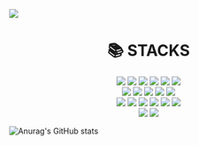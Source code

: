<img src="https://capsule-render.vercel.app/api?type=transparent&fontColor=ADBAC7&height=300&section=header&text=SanghyunPark&fontSize=60" />

<div align=center><h1>📚 STACKS</h1></div>
<div align="center">
	<img src="https://img.shields.io/badge/Java-007396?style=flat&logo=Java&logoColor=white" />
	<img src="https://img.shields.io/badge/spring-6DB33F?style=flat&logo=spring&logoColor=white">
	<img src="https://img.shields.io/badge/springboot-6DB33F?style=flat&logo=springboot&logoColor=white">
	<img src="https://img.shields.io/badge/oracle-F80000?style=flat&logo=oracle&logoColor=white">
	<img src="https://img.shields.io/badge/mysql-4479A1?style=flat&logo=mysql&logoColor=white">
	<img src="https://img.shields.io/badge/MariaDB-003545?style=flat&logo=MariaDB&logoColor=white">
	<br/>
	<img src="https://img.shields.io/badge/HTML5-E34F26?style=flat&logo=HTML5&logoColor=white" />
	<img src="https://img.shields.io/badge/CSS3-1572B6?style=flat&logo=CSS3&logoColor=white" />
	<img src="https://img.shields.io/badge/vue.js-4FC08D?style=flat&logo=vue.js&logoColor=white">
	<img src="https://img.shields.io/badge/javascript-F7DF1E?style=flat&logo=javascript&logoColor=black">
	<img src="https://img.shields.io/badge/jquery-0769AD?style=flat&logo=jquery&logoColor=white">
	<br/>
	<img src="https://img.shields.io/badge/github-181717?style=flat&logo=github&logoColor=white">
	<img src="https://img.shields.io/badge/Git-F05032?style=flat&logo=Git&logoColor=white">
	<img src="https://img.shields.io/badge/Confluence-172B4D?style=flat&logo=Confluence&logoColor=white">
	<img src="https://img.shields.io/badge/Jira-0052CC?style=flat&logo=Jira&logoColor=white">
	<img src="https://img.shields.io/badge/Redmine-B32024?style=flat&logo=Redmine&logoColor=white">
	<img src="https://img.shields.io/badge/Bitbucket-0052CC?style=flat&logo=Bitbucket&logoColor=white">
	<br/>
	<img src="https://img.shields.io/badge/Jenkins-D24939?style=flat&logo=Jenkins&logoColor=black">
	<img src="https://img.shields.io/badge/linux-FCC624?style=flat&logo=linux&logoColor=black">
	<br/>
</div>



![Anurag's GitHub stats](https://github-readme-stats.vercel.app/api?username=cmk051&show_icons=true&theme=transparent)
<!--
**cmk051/cmk051** is a ✨ _special_ ✨ repository because its `README.md` (this file) appears on your GitHub profile.

Here are some ideas to get you started:

- 🔭 I’m currently working on ...
- 🌱 I’m currently learning ...
- 👯 I’m looking to collaborate on ...
- 🤔 I’m looking for help with ...
- 💬 Ask me about ...
- 📫 How to reach me: ...
- 😄 Pronouns: ...
- ⚡ Fun fact: ...
-->

